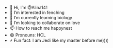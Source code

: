 - 👋 Hi, I’m @Alina141
- 👀 I’m interested in fenching
- 🌱 I’m currently learning biology
- 💞️ I’m looking to collaborate on love
- 📫 How to reach me happynest
- 😄 Pronouns: HCL
- ⚡ Fun fact: I am Jedi like my master before me))))

<!---
Alina141/Alina141 is a ✨ special ✨ repository because its `README.md` (this file) appears on your GitHub profile.
You can click the Preview link to take a look at your changes.
--->
